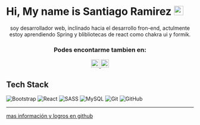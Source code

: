 
# Hi, My name is Santiago Ramirez <img src="https://media.giphy.com/media/hvRJCLFzcasrR4ia7z/giphy.gif" width="25px" height="25px">

<div align="center">
 
soy desarrollador web, inclinado hacia el desarrollo fron-end, actulmente estoy aprendiendo Spring y blibliotecas de react como chakra ui y formik.
  <h3> Podes encontarme tambien en:</h3>
<a  align="center" href="https://www.linkedin.com/in/santiago-ramirez-b736501ab/">
  <img alt="LinkedIN" width="22px" src="https://raw.githubusercontent.com/peterthehan/peterthehan/master/assets/linkedin.svg" />
</a>
<a  align="center" href="https://www.twitter.com/santy__dev">
  <img alt="LinkedIN" width="22px" src="https://raw.githubusercontent.com/peterthehan/peterthehan/master/assets/twitter.svg" />
</a>

  </div>



## Tech Stack
![Bootstrap](https://img.shields.io/badge/-boostrap-blue?logo=bootstrap&color=6384bc&logoColor=black&logoWidth=20&style=for-the-badge)
![React](https://img.shields.io/badge/-React-blue?logo=react&color=6384bc&logoWidth=20&style=for-the-badge)
![SASS](https://img.shields.io/badge/-SASS-blue?logo=sass&color=6384bc&logoWidth=20&style=for-the-badge)
![MySQL](https://img.shields.io/badge/-MySQL-blue?logo=MYSQL&color=6384bc&logoColor=black&logoWidth=20&style=for-the-badge)
![Git](https://img.shields.io/badge/-GIT-blue?logo=git&color=6384bc&logoWidth=20&style=for-the-badge)
![GitHub](https://img.shields.io/badge/-Github-blue?logo=github&color=6384bc&logoWidth=20&style=for-the-badge)

---

<a class="link" href="https://readme.santidev.com.ar/" >mas información y logros en github</a>


<!--* Mas información de mi perfil de Github:  
<style>
.link{
display:none;
}
</style>


<div align="center" border="solid 1px white">



<img src="https://github-readme-stats.vercel.app/api/top-langs/?username=santy-ramirez&theme=default&hide_border=false&include_all_commits=true&count_private=true&layout=compact" width="512px"/>
<img src="https://github-readme-streak-stats.herokuapp.com/?user=santy-ramirez&theme=default&hide_border=false" width="512px"/>


<img src="https://github-readme-stats.vercel.app/api?username=santy-ramirez&theme=default&hide_border=false&include_all_commits=true&count_private=true" width="512px"/>

<img src="https://github-profile-trophy.vercel.app/?username=santy-ramirez&theme=radical&no-frame=false&no-bg=false&margin-w=4" width="512px"/>

<img src="https://quotes-github-readme.vercel.app/api?type=horizontal&theme=light" width="512px"/>


<img src="https://random-memer.herokuapp.com/" width="512px"/>

<hr/>
<img src="https://visitcount.itsvg.in/api?id=santy-ramirez&icon=2&color=1)](https://visitcount.itsvg.in" width="512px"/>

<a href="https://github.com/santy-ramirez">hecho por: @santy-ramirez</a>

</div>

 
